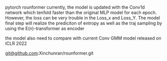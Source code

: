 pytorch rounformer
currently, the model is updated with the Conv1d network which tenfold faster than the original MLP model for each epoch. However, the loss can be very trouble in the Loss_x and Loss_Y.
The model final step will realize the prediciton of entropy as well as the traj sampling by using the E(n)-transformer as encoder 

the model also need to compare with current Conv GMM model released on ICLR 2022

git@github.com:Xinchunran/rounformer.git

